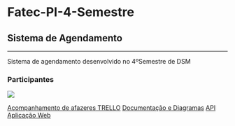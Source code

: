 # Fatec-PI-4-Semestre
<h2>Sistema de Agendamento</h2>
<hr> 
Sistema de agendamento desenvolvido no 4ºSemestre de DSM
<div>
<h3> Participantes </h3>
<img src="[https://avatars.githubusercontent.com/u/51427296?v=4](https://github.com/JpedroBH)">
</div>




<a href="https://trello.com/invite/b/e8kM0Z3A/ATTIcf7d8216c0f2825a00f2ecd67be5eee5D215B7C8/gestao-pi-4semestre" target="_blank">Acompanhamento de afazeres TRELLO</a>
<a href="https://github.com/VitorHenri/Fatec-PI-4-Semestre/tree/main/documentation_and_diagrams">Documentação e Diagramas</a>
<a href="https://github.com/VitorHenri/Fatec-PI-4-Semestre/tree/main/webservice_api">API</a>
<a href="https://github.com/VitorHenri/Fatec-PI-4-Semestre/tree/main/scheduling_app">Aplicação Web</a>


